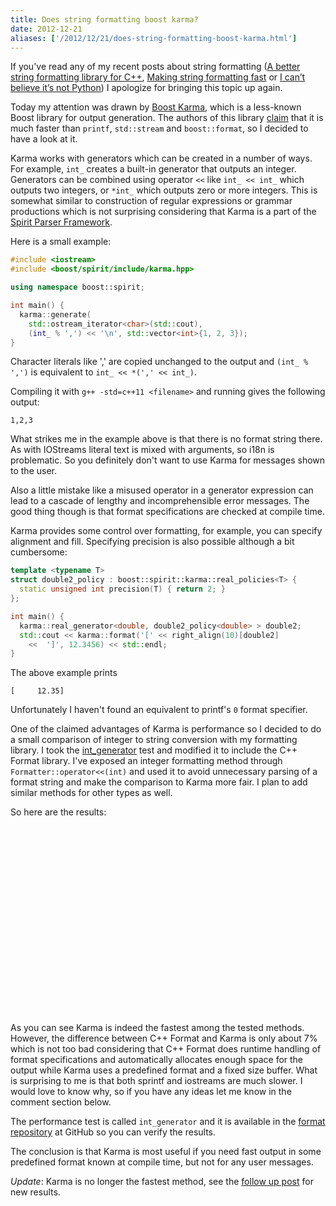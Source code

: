 ```yaml
---
title: Does string formatting boost karma?
date: 2012-12-21
aliases: ['/2012/12/21/does-string-formatting-boost-karma.html']
---
```


If you've read any of my recent posts about string formatting
([A better string formatting library for C++](/2012/12/12/a-better-string-formatting-library-for-cplusplus.html),
[Making string formatting fast](/2012/12/15/making-string-formatting-fast.html) or
[I can’t believe it’s not Python](/2012/12/17/i-cant-believe-its-not-python.html))
I apologize for bringing this topic up again.

Today my attention was drawn by
[Boost Karma](http://www.boost.org/doc/libs/1_52_0/libs/spirit/doc/html/spirit/karma.html),
which is a less-known Boost library for output generation.
The authors of this library
[claim](http://www.boost.org/doc/libs/1_52_0/libs/spirit/doc/html/spirit/karma/tutorials/quick_start.html)
that it is much faster than `printf`, `std::stream` and `boost::format`,
so I decided to have a look at it.

Karma works with generators which can be created in a number of ways.
For example, `int_` creates a built-in generator that outputs an integer.
Generators can be combined using operator `<<` like `int_ << int_` which
outputs two integers, or `*int_` which outputs zero or more integers.
This is somewhat similar to construction of regular expressions or grammar
productions which is not surprising considering that Karma is a part of the
[Spirit Parser Framework](http://www.boost.org/doc/libs/1_52_0/libs/spirit/doc/html/index.html).

Here is a small example:

```c++
#include <iostream> 
#include <boost/spirit/include/karma.hpp>

using namespace boost::spirit;

int main() {
  karma::generate(
    std::ostream_iterator<char>(std::cout),
    (int_ % ',') << '\n', std::vector<int>{1, 2, 3});
}
```

Character literals like ',' are copied unchanged to the output and
`(int_ % ',')` is equivalent to `int_ << *(',' << int_)`.

Compiling it with `g++ -std=c++11 <filename>` and running gives the following
output:

<pre class="terminal"><code>1,2,3
</code></pre>

What strikes me in the example above is that there is no format string there.
As with IOStreams literal text is mixed with arguments, so i18n is
problematic. So you definitely don't want to use Karma for messages shown to
the user.

Also a little mistake like a misused operator in a generator expression
can lead to a cascade of lengthy and incomprehensible error messages.
The good thing though is that format specifications are checked at
compile time.

Karma provides some control over formatting, for example, you can
specify alignment and fill. Specifying precision is also possible although
a bit cumbersome:

```c++
template <typename T>
struct double2_policy : boost::spirit::karma::real_policies<T> {
  static unsigned int precision(T) { return 2; }
};

int main() {
  karma::real_generator<double, double2_policy<double> > double2;
  std::cout << karma::format('[' << right_align(10)[double2]
    <<  ']', 12.3456) << std::endl;
}
```

The above example prints

<pre class="terminal"><code>[     12.35]
</code></pre>

Unfortunately I haven't found an equivalent to printf's `0` format specifier.

One of the claimed advantages of Karma is performance so I decided to do a
small comparison of integer to string conversion with my formatting library.
I took the [int_generator](http://www.boost.org/doc/libs/1_43_0/libs/spirit/optimization/karma/int_generator.cpp)
test and modified it to include the C++ Format library. I've exposed an integer
formatting method through `Formatter::operator<<(int)` and used it to avoid
unnecessary parsing of a format string and make the comparison to Karma more
fair. I plan to add similar methods for other types as well.

So here are the results:

<script type="text/javascript" src="https://www.gstatic.com/charts/loader.js"></script>
<div style="width: 500px; height: 300px" id="chart_div">
</div>
<script type="text/javascript" src="/files/2012-12-stats.js"></script>

As you can see Karma is indeed the fastest among the tested methods.
However, the difference between C++ Format and Karma is only about 7% which
is not too bad considering that C++ Format does runtime handling of format
specifications and automatically allocates enough space for the output
while Karma uses a predefined format and a fixed size buffer. What is
surprising to me is that both sprintf and iostreams are much slower.
I would love to know why, so if you have any ideas let me know in the
comment section below.

The performance test is called `int_generator` and it is available in the
[format repository](https://github.com/cppformat/cppformat) at GitHub so you
can verify the results.

The conclusion is that Karma is most useful if you need fast output in
some predefined format known at compile time, but not for any user messages.

*Update*: Karma is no longer the fastest method, see the
[follow up post](http://zverovich.net/2013/09/07/integer-to-string-conversion-in-cplusplus.html)
for new results.
